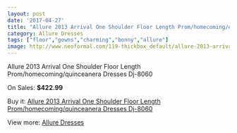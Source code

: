 ```yaml
---
layout: post
date: '2017-04-27'
title: "Allure 2013 Arrival One Shoulder Floor Length Prom/homecoming/quinceanera Dresses Dj-8060"
category: Allure Dresses
tags: ["floor","gowns","charming","bonny","allure"]
image: http://www.neoformal.com/119-thickbox_default/allure-2013-arrival-one-shoulder-floor-length-prom-homecoming-quinceanera-dresses-dj-8060.jpg
---
```

Allure 2013 Arrival One Shoulder Floor Length Prom/homecoming/quinceanera Dresses Dj-8060

On Sales: **$422.99**
<a href="https://www.neoformal.com/en/allure-dresses/42-allure-2013-arrival-one-shoulder-floor-length-prom-homecoming-quinceanera-dresses-dj-8060.html"><amp-img layout="responsive" width="600" height="600" src="//www.neoformal.com/119-thickbox_default/allure-2013-arrival-one-shoulder-floor-length-prom-homecoming-quinceanera-dresses-dj-8060.jpg" alt="Allure 2013 Arrival One Shoulder Floor Length Prom/homecoming/quinceanera Dresses Dj-8060 0" /></a>
<a href="https://www.neoformal.com/en/allure-dresses/42-allure-2013-arrival-one-shoulder-floor-length-prom-homecoming-quinceanera-dresses-dj-8060.html"><amp-img layout="responsive" width="600" height="600" src="//www.neoformal.com/121-thickbox_default/allure-2013-arrival-one-shoulder-floor-length-prom-homecoming-quinceanera-dresses-dj-8060.jpg" alt="Allure 2013 Arrival One Shoulder Floor Length Prom/homecoming/quinceanera Dresses Dj-8060 1" /></a>
<a href="https://www.neoformal.com/en/allure-dresses/42-allure-2013-arrival-one-shoulder-floor-length-prom-homecoming-quinceanera-dresses-dj-8060.html"><amp-img layout="responsive" width="600" height="600" src="//www.neoformal.com/120-thickbox_default/allure-2013-arrival-one-shoulder-floor-length-prom-homecoming-quinceanera-dresses-dj-8060.jpg" alt="Allure 2013 Arrival One Shoulder Floor Length Prom/homecoming/quinceanera Dresses Dj-8060 2" /></a>

Buy it: [Allure 2013 Arrival One Shoulder Floor Length Prom/homecoming/quinceanera Dresses Dj-8060](https://www.neoformal.com/en/allure-dresses/42-allure-2013-arrival-one-shoulder-floor-length-prom-homecoming-quinceanera-dresses-dj-8060.html "Allure 2013 Arrival One Shoulder Floor Length Prom/homecoming/quinceanera Dresses Dj-8060")

View more: [Allure Dresses](https://www.neoformal.com/en/2-allure-dresses "Allure Dresses")